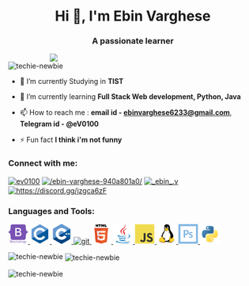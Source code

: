 <h1 align="center">Hi 👋, I'm Ebin Varghese</h1>
<h3 align="center">A passionate learner</h3>
<img align="right" width="420" src="https://media1.giphy.com/media/xT9IgzoKnwFNmISR8I/giphy.gif">
<p align="left"> <img src="https://komarev.com/ghpvc/?username=techie-newbie&label=Profile%20views&color=0e75b6&style=flat" alt="techie-newbie" /> </p>

- 🔭 I’m currently Studying in **TIST**

- 🌱 I’m currently learning **Full Stack Web development, Python, Java**

- 📫 How to reach me : **email id    - ebinvarghese6233@gmail.com**,
                       **Telegram id - @eV0100**

- ⚡ Fun fact **I think i'm not funny**

<h3 align="left">Connect with me:</h3>
<p align="left">
<a href="https://twitter.com/ev0100" target="blank"><img align="center" src="https://raw.githubusercontent.com/rahuldkjain/github-profile-readme-generator/master/src/images/icons/Social/twitter.svg" alt="ev0100" height="30" width="40" /></a>
<a href="https://linkedin.com/in//ebin-varghese-940a801a0/" target="blank"><img align="center" src="https://raw.githubusercontent.com/rahuldkjain/github-profile-readme-generator/master/src/images/icons/Social/linked-in-alt.svg" alt="/ebin-varghese-940a801a0/" height="30" width="40" /></a>
<a href="https://instagram.com/_ebin_.v" target="blank"><img align="center" src="https://raw.githubusercontent.com/rahuldkjain/github-profile-readme-generator/master/src/images/icons/Social/instagram.svg" alt="_ebin_.v" height="30" width="40" /></a>
<a href="https://discord.gg/https://discord.gg/jzgca6zF" target="blank"><img align="center" src="https://raw.githubusercontent.com/rahuldkjain/github-profile-readme-generator/master/src/images/icons/Social/discord.svg" alt="https://discord.gg/jzgca6zF" height="30" width="40" /></a>
</p>

<h3 align="left">Languages and Tools:</h3>
<p align="left"> <a href="https://getbootstrap.com" target="_blank" rel="noreferrer"> <img src="https://raw.githubusercontent.com/devicons/devicon/master/icons/bootstrap/bootstrap-plain-wordmark.svg" alt="bootstrap" width="40" height="40"/> </a> <a href="https://www.cprogramming.com/" target="_blank" rel="noreferrer"> <img src="https://raw.githubusercontent.com/devicons/devicon/master/icons/c/c-original.svg" alt="c" width="40" height="40"/> </a> <a href="https://www.w3schools.com/cpp/" target="_blank" rel="noreferrer"> <img src="https://raw.githubusercontent.com/devicons/devicon/master/icons/cplusplus/cplusplus-original.svg" alt="cplusplus" width="40" height="40"/> </a> <a href="https://git-scm.com/" target="_blank" rel="noreferrer"> <img src="https://www.vectorlogo.zone/logos/git-scm/git-scm-icon.svg" alt="git" width="40" height="40"/> </a> <a href="https://www.w3.org/html/" target="_blank" rel="noreferrer"> <img src="https://raw.githubusercontent.com/devicons/devicon/master/icons/html5/html5-original-wordmark.svg" alt="html5" width="40" height="40"/> </a> <a href="https://www.java.com" target="_blank" rel="noreferrer"> <img src="https://raw.githubusercontent.com/devicons/devicon/master/icons/java/java-original.svg" alt="java" width="40" height="40"/> </a> <a href="https://developer.mozilla.org/en-US/docs/Web/JavaScript" target="_blank" rel="noreferrer"> <img src="https://raw.githubusercontent.com/devicons/devicon/master/icons/javascript/javascript-original.svg" alt="javascript" width="40" height="40"/> </a> <a href="https://www.linux.org/" target="_blank" rel="noreferrer"> <img src="https://raw.githubusercontent.com/devicons/devicon/master/icons/linux/linux-original.svg" alt="linux" width="40" height="40"/> </a> <a href="https://www.photoshop.com/en" target="_blank" rel="noreferrer"> <img src="https://raw.githubusercontent.com/devicons/devicon/master/icons/photoshop/photoshop-line.svg" alt="photoshop" width="40" height="40"/> </a> <a href="https://www.python.org" target="_blank" rel="noreferrer"> <img src="https://raw.githubusercontent.com/devicons/devicon/master/icons/python/python-original.svg" alt="python" width="40" height="40"/> </a> </p>

<p><img align="left" src="https://github-readme-stats.vercel.app/api/top-langs?username=techie-newbie&show_icons=true&locale=en&layout=compact" alt="techie-newbie" /></p>

<p>&nbsp;<img align="center" src="https://github-readme-stats.vercel.app/api?username=techie-newbie&show_icons=true&locale=en" alt="techie-newbie" /></p>

<p><img align="center" src="https://github-readme-streak-stats.herokuapp.com/?user=techie-newbie&" alt="techie-newbie" /></p>
